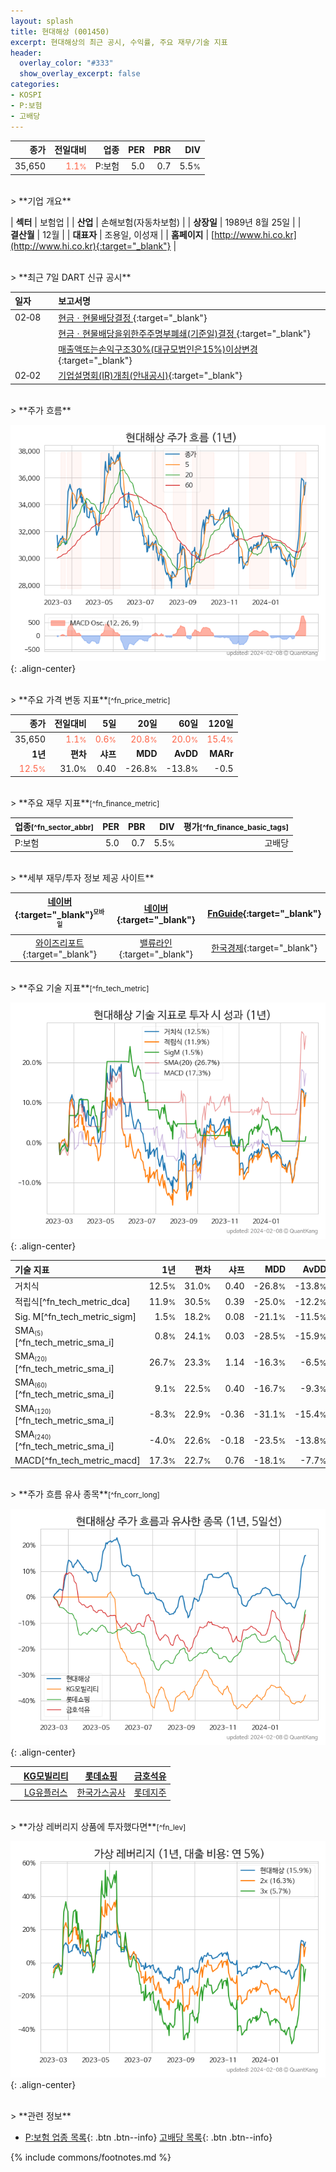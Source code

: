 ```yaml
---
layout: splash
title: 현대해상 (001450)
excerpt: 현대해상의 최근 공시, 수익률, 주요 재무/기술 지표
header:
  overlay_color: "#333"
  show_overlay_excerpt: false
categories:
- KOSPI
- P:보험
- 고배당
---
```


| **종가** | **전일대비** | **업종** | **PER** | **PBR** | **DIV** |
| -------: | -----------: | -------: | ------: | ------: | ------: |
| 35,650 | <span style="color: tomato">1.1<small>%</small></span> | P:보험 | 5.0 | 0.7 | 5.5<small>%</small> |

<!-- more -->

<br>
> **기업 개요**<a id="company"></a>

| <span style="white-space:nowrap;">**섹터**</span> | 보험업 |
| <span style="white-space:nowrap;">**산업**</span> | 손해보험(자동차보험) |
| <span style="white-space:nowrap;">**상장일**</span> | 1989년 8월 25일 |
| <span style="white-space:nowrap;">**결산월**</span> | 12월 |
| <span style="white-space:nowrap;">**대표자**</span> | 조용일, 이성재 |
| <span style="white-space:nowrap;">**홈페이지**</span> | [http://www.hi.co.kr](http://www.hi.co.kr){:target="_blank"} |

<br>
> **최근 7일 DART 신규 공시**<a id="dart"></a>

| **일자** |      | **보고서명** |
| :------- | :--- | :----------- |
| 02&#x2011;08 | | [현금ㆍ현물배당결정              ](https://dart.fss.or.kr/dsaf001/main.do?rcpNo=20240208801128){:target="_blank"} |
|  | | [현금ㆍ현물배당을위한주주명부폐쇄(기준일)결정              ](https://dart.fss.or.kr/dsaf001/main.do?rcpNo=20240208801119){:target="_blank"} |
|  | | [매출액또는손익구조30%(대규모법인은15%)이상변경              ](https://dart.fss.or.kr/dsaf001/main.do?rcpNo=20240208801050){:target="_blank"} |
| 02&#x2011;02 | | [기업설명회(IR)개최(안내공시)](https://dart.fss.or.kr/dsaf001/main.do?rcpNo=20240202800595){:target="_blank"} |

<br>
> **주가 흐름**<a id="price"></a>

![001450](/stock/images/001450.png){: .align-center}

<br>
> **주요 가격 변동 지표**<small>[^fn_price_metric]</small>

| **종가** | **전일대비** | **5일** | **20일** | **60일** | **120일** |
| -------: | -----------: | ------: | -------: | -------: | --------: |
| 35,650 | <span style="color: tomato">1.1<small>%</small></span> | <span style="color: tomato">0.6<small>%</small></span> | <span style="color: tomato">20.8<small>%</small></span> | <span style="color: tomato">20.0<small>%</small></span> | <span style="color: tomato">15.4<small>%</small></span> |
| **1년** | **편차** | **샤프** | **MDD** | **AvDD** | **MARr** |
| <span style="color: tomato">12.5<small>%</small></span> | 31.0<small>%</small> | 0.40 | -26.8<small>%</small> | -13.8<small>%</small> | -0.5 |

<br>
> **주요 재무 지표**<small>[^fn_finance_metric]</small>

| **업종**<small>[^fn_sector_abbr]</small> | **PER** | **PBR** | **DIV** | **평가**<small>[^fn_finance_basic_tags]</small> |
| :--------------------------------------- | ------: | ------: | ------: | ----------------------------------------------: |
| P:보험 | 5.0 | 0.7 | 5.5<small>%</small> | 고배당 |

<br>
> **세부 재무/투자 정보 제공 사이트**

| [네이버](https://m.stock.naver.com/domestic/stock/001450/finance/summary){:target="_blank"}<sup><small>모바일</small></sup> | [네이버](https://finance.naver.com/item/coinfo.naver?code=001450){:target="_blank"} | [FnGuide](https://comp.fnguide.com/SVO2/ASP/SVD_Invest.asp?gicode=A001450&MenuYn=Y){:target="_blank"} |
| :---: | :---: | :---: |
| [와이즈리포트](https://comp.wisereport.co.kr/company/c1040001.aspx?cmp_cd=001450){:target="_blank"} | [밸류라인](https://www.valueline.co.kr/finance/summary/001450){:target="_blank"} | [한국경제](https://markets.hankyung.com/stock/001450/financial-summary){:target="_blank"} |

<br>
> **주요 기술 지표**<small>[^fn_tech_metric]</small>


![001450](/stock/images/001450_tech.png){: .align-center}

| **기술 지표** | **1년** | **편차** | **샤프** | **MDD** | **AvDD** |
| :------------ | ------: | -----------: | -------: | ------: | -------: |
| 거치식 | 12.5<small>%</small> | 31.0<small>%</small> | 0.40 | -26.8<small>%</small> | -13.8<small>%</small> |
| 적립식[^fn_tech_metric_dca] | 11.9<small>%</small> | 30.5<small>%</small> | 0.39 | -25.0<small>%</small> | -12.2<small>%</small> |
| Sig. M[^fn_tech_metric_sigm] | 1.5<small>%</small> | 18.2<small>%</small> | 0.08 | -21.1<small>%</small> | -11.5<small>%</small> |
| SMA<small><sub>(5)</sub></small>[^fn_tech_metric_sma_i] | 0.8<small>%</small> | 24.1<small>%</small> | 0.03 | -28.5<small>%</small> | -15.9<small>%</small> |
| SMA<small><sub>(20)</sub></small>[^fn_tech_metric_sma_i] | 26.7<small>%</small> | 23.3<small>%</small> | 1.14 | -16.3<small>%</small> | -6.5<small>%</small> |
| SMA<small><sub>(60)</sub></small>[^fn_tech_metric_sma_i] | 9.1<small>%</small> | 22.5<small>%</small> | 0.40 | -16.7<small>%</small> | -9.3<small>%</small> |
| SMA<small><sub>(120)</sub></small>[^fn_tech_metric_sma_i] | -8.3<small>%</small> | 22.9<small>%</small> | -0.36 | -31.1<small>%</small> | -15.4<small>%</small> |
| SMA<small><sub>(240)</sub></small>[^fn_tech_metric_sma_i] | -4.0<small>%</small> | 22.6<small>%</small> | -0.18 | -23.5<small>%</small> | -13.8<small>%</small> |
| MACD[^fn_tech_metric_macd] | 17.3<small>%</small> | 22.7<small>%</small> | 0.76 | -18.1<small>%</small> | -7.7<small>%</small> |

<br>
> **주가 흐름 유사 종목**<a id="corr"></a><small>[^fn_corr_long]</small>

![001450](/stock/images/001450_corr.png){: .align-center}

|       | [KG모빌리티](/003620/) | [롯데쇼핑](/023530/) | [금호석유](/011780/) |
| :---: | :------------------------------------: | :------------------------------------: | :------------------------------------: |
|       | [LG유플러스](/032640/) | [한국가스공사](/036460/) | [롯데지주](/004990/) |

<br>
> **가상 레버리지 상품에 투자했다면**<a id="2x"></a><small>[^fn_lev]</small>

![001450](/stock/images/001450_2x.png){: .align-center}

<br>
> **관련 정보**

- [P:보험 업종 목록](/stats/sector/kospi_업종_보험_종목/){: .btn .btn--info} [고배당 목록](/fn/fn_high_div/){: .btn .btn--info}

{% include commons/footnotes.md %}